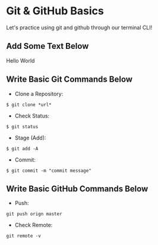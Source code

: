 # Git & GitHub Basics

Let's practice using git and github through our terminal CLI!

## Add Some Text Below

Hello World

## Write Basic Git Commands Below

- Clone a Repository:
```
$ git clone *url*
```

- Check Status:
```
$ git status
```

- Stage (Add):
```
$ git add -A
```

- Commit:
```
$ git commit -m "commit message"
```

## Write Basic GitHub Commands Below

- Push:
```
git push orign master
```

- Check Remote:
```
git remote -v
```